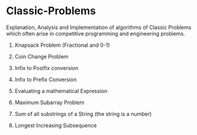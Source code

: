 # Classic-Problems
Explanation, Analysis and Implementation of algorithms of Classic Problems which often arise in competitive programming and engineering problems.

1. Knapsack Problem (Fractional and 0-1)

2. Coin Change Problem

3. Infix to Postfix conversion

4. Infix to Prefix Conversion

5. Evaluating a mathematical Expression

6. Maximum Subarray Problem

7. Sum of all substrings of a String (the string is a number)

8. Longest Increasing Subsequence
